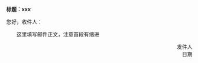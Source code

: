 **标题：xxx**

<p style='text-align: left;'>您好，收件人：</p>

&emsp;&emsp;这里填写邮件正文，注意首段有缩进

<p style='text-align: right;'>发件人<br>日期</p>